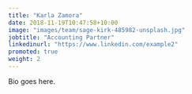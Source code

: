 ```yaml
---
title: "Karla Zamora"
date: 2018-11-19T10:47:58+10:00
image: "images/team/sage-kirk-485982-unsplash.jpg"
jobtitle: "Accounting Partner"
linkedinurl: "https://www.linkedin.com/example2"
promoted: true
weight: 2
---
```


Bio goes here.
